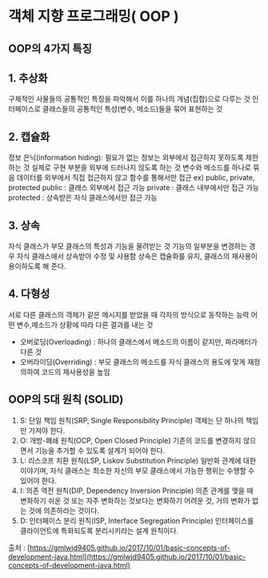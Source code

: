 # 객체 지향 프로그래밍( OOP )

## OOP의 4가지 특징

## 1. 추상화 
구체적인 사물들의 공통적인 특징을 파악해서 이를 하나의 개념(집합)으로 다루는 것
인터페이스로 클래스들의 공통적인 특성(변수, 메소드)들을 묶어 표현하는 것

## 2. 캡슐화 
정보 은닉(information hiding): 필요가 없는 정보는 외부에서 접근하지 못하도록 제한하는 것
실제로 구현 부분을 외부에 드러나지 않도록 하는 것
변수와 메소드를 하나로 묶음
데이터를 외부에서 직접 접근하지 않고 함수를 통해서만 접근
ex) public, private, protected
public : 클래스 외부에서 접근 가능
private : 클래스 내부에서만 접근 가능
protected : 상속받은 자식 클래스에서만 접근 가능

## 3. 상속 
자식 클래스가 부모 클래스의 특성과 기능을 물려받는 것
기능의 일부분을 변경하는 경우 자식 클래스에서 상속받아 수정 및 사용함
상속은 캡슐화를 유지, 클래스의 재사용이 용이하도록 해 준다.

## 4. 다형성 
서로 다른 클래스의 객체가 같은 메시지를 받았을 때 각자의 방식으로 동작하는 능력
어떤 변수,메소드가 상황에 따라 다른 결과를 내는 것
* 오버로딩(Overloading) : 하나의 클래스에서 메소드의 이름이 같지만, 파라메터가 다른 것
* 오버라이딩(Overriding) : 부모 클래스의 메소드를 자식 클래스의 용도에 맞게 재정의하여 코드의 재사용성을 높임


## OOP의 5대 원칙 (SOLID)

1. S: 단일 책임 원칙(SRP, Single Responsibility Principle)
객체는 단 하나의 책임만 가져야 한다.
2. O: 개방-폐쇄 원칙(OCP, Open Closed Principle)
기존의 코드를 변경하지 않으면서 기능을 추가할 수 있도록 설계가 되어야 한다.
3. L: 리스코프 치환 원칙(LSP, Liskov Substitution Principle)
일반화 관계에 대한 이야기며, 자식 클래스는 최소한 자신의 부모 클래스에서 가능한 행위는 수행할 수 있어야 한다.
4. I: 의존 역전 원칙(DIP, Dependency Inversion Principle)
의존 관계를 맺을 때 변화하기 쉬운 것 또는 자주 변화하는 것보다는 변화하기 어려운 것, 거의 변화가 없는 것에 의존하라는 것이다.
5. D: 인터페이스 분리 원칙(ISP, Interface Segregation Principle)
인터페이스를 클라이언트에 특화되도록 분리시키라는 설계 원칙이다.

출처 : [https://gmlwjd9405.github.io/2017/10/01/basic-concepts-of-development-java.html](https://gmlwjd9405.github.io/2017/10/01/basic-concepts-of-development-java.html)
